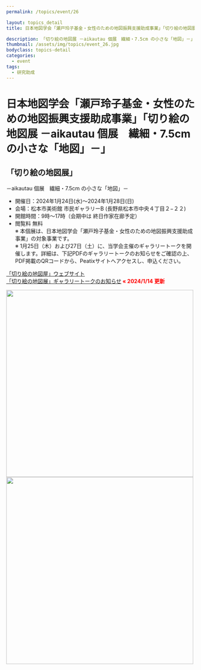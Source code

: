 ```yaml
---
permalink: /topics/event/26

layout: topics_detail
title: 日本地図学会「瀬戸玲子基金・女性のための地図振興支援助成事業」「切り絵の地図展 －aikautau 個展　繊細・7.5cm の小さな「地図」－」

description: 「切り絵の地図展 －aikautau 個展　繊細・7.5cm の小さな「地図」－」を開催します。
thumbnail: /assets/img/topics/event_26.jpg
bodyclass: topics-detail
categories:
  - event
tags:
  - 研究助成
---
```


# 日本地図学会「瀬戸玲子基金・女性のための地図振興支援助成事業」「切り絵の地図展 －aikautau 個展　繊細・7.5cm の小さな「地図」－」

## 「切り絵の地図展」
－aikautau 個展　繊細・7.5cm の小さな「地図」－

* 開催日：2024年1月24日(水)〜2024年1月28日(日)
* 会場：松本市美術館 市民ギャラリーB (長野県松本市中央４丁目２−２２)
* 開館時間：9時〜17時（会期中は 終日作家在廊予定）
* 閲覧料 無料<br>
※ 本個展は、日本地図学会「瀬戸玲子基金・女性のための地図振興支援助成事業」の対象事業です。<br>
※ 1月25日（木）および27日（土）に、当学会主催のギャラリートークを開催します。詳細は、下記PDFのギャラリートークのお知らせをご確認の上、PDF掲載のQRコードから、Peatixサイトへアクセスし、申込ください。

[「切り絵の地図屋」ウェブサイト](https://aikautau.work/)<br>
[「切り絵の地図展」ギャラリートークのお知らせ](../../archive/file/program/kiriemap2024.pdf)<strong><span style="color: red; "> « 2024/1/14 更新</span></strong>

<img src="../../assets/img/topics/2023-12-21-topics-event_26_a.jpg" width="500"> <img src="../../assets/img/topics/2023-12-21-topics-event_26_b.jpg" width="500">

